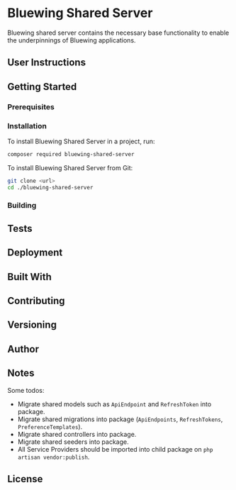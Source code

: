 # Bluewing Shared Server

Bluewing shared server contains the necessary base functionality to enable the underpinnings of Bluewing applications.

## User Instructions 

## Getting Started

### Prerequisites

### Installation

To install Bluewing Shared Server in a project, run:

```bash
composer required bluewing-shared-server
```

To install Bluewing Shared Server from Git:

```bash
git clone <url>
cd ./bluewing-shared-server
```

### Building

## Tests

## Deployment

## Built With

## Contributing

## Versioning

## Author

## Notes

Some todos:

* Migrate shared models such as `ApiEndpoint` and `RefreshToken` into package.
* Migrate shared migrations into package (`ApiEndpoints`, `RefreshTokens`, `PreferenceTemplates`).
* Migrate shared controllers into package.
* Migrate shared seeders into package.
* All Service Providers should be imported into child package on `php artisan vendor:publish`.

## License

